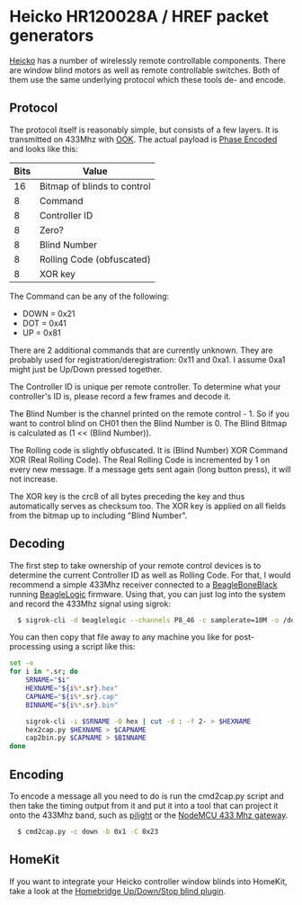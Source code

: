 
# Heicko HR120028A / HREF packet generators

[Heicko](http://www.heicko.de/) has a number of wirelessly remote controllable components. There are window blind motors as well as remote controllable switches. Both of them use the same underlying protocol which these tools de- and encode.

## Protocol

The protocol itself is reasonably simple, but consists of a few layers. It is transmitted on 433Mhz with [OOK](https://en.wikipedia.org/wiki/On-off_keying). The actual payload is [Phase Encoded](https://en.wikipedia.org/wiki/Manchester_code) and looks like this:

| Bits |           Value             |
|------|-----------------------------|
|  16  | Bitmap of blinds to control |
|   8  | Command                     |
|   8  | Controller ID               |
|   8  | Zero?                       |
|   8  | Blind Number                |
|   8  | Rolling Code (obfuscated)   |
|   8  | XOR key                     |

The Command can be any of the following:

  *  DOWN = 0x21
  *  DOT  = 0x41
  *  UP   = 0x81

There are 2 additional commands that are currently unknown. They are probably used for registration/deregistration: 0x11 and 0xa1. I assume 0xa1 might just be Up/Down pressed together.

The Controller ID is unique per remote controller. To determine what your controller's ID is, please record a few frames and decode it.

The Blind Number is the channel printed on the remote control - 1. So if you want to control blind on CH01 then the Blind Number is 0. The Blind Bitmap is calculated as (1 << (Blind Number)).

The Rolling code is slightly obfuscated. It is (Blind Number) XOR Command XOR (Real Rolling Code). The Real Rolling Code is incremented by 1 on every new message. If a message gets sent again (long button press), it will not increase.

The XOR key is the crc8 of all bytes preceding the key and thus automatically serves as checksum too. The XOR key is applied on all fields from the bitmap up to including "Blind Number".

## Decoding

The first step to take ownership of your remote control devices is to determine the current Controller ID as well as Rolling Code. For that, I would recommend a simple 433Mhz receiver connected to a [BeagleBoneBlack](https://beagleboard.org/black) running [BeagleLogic](http://beaglelogic.net) firmware. Using that, you can just log into the system and record the 433Mhz signal using sigrok:

```bash
  $ sigrok-cli -d beaglelogic --channels P8_46 -c samplerate=10M -o /dev/shm/cap.sr --continuous
```

You can then copy that file away to any machine you like for post-processing using a script like this:

```bash
set -e
for i in *.sr; do
    SRNAME="$i"
    HEXNAME="${i%*.sr}.hex"
    CAPNAME="${i%*.sr}.cap"
    BINNAME="${i%*.sr}.bin"

    sigrok-cli -i $SRNAME -O hex | cut -d : -f 2- > $HEXNAME
    hex2cap.py $HEXNAME > $CAPNAME
    cap2bin.py $CAPNAME > $BINNAME
done
```

## Encoding

To encode a message all you need to do is run the cmd2cap.py script and then take the timing output from it and put it into a tool that can project it onto the 433Mhz band, such as [pilight](https://www.pilight.org/) or the [NodeMCU 433 Mhz gateway](http://github.com/agraf/nodemcu-433gw).

```bash
  $ cmd2cap.py -c down -b 0x1 -C 0x23
```

## HomeKit

If you want to integrate your Heicko controller window blinds into HomeKit, take a look at the [Homebridge Up/Down/Stop blind plugin](http://github.com/agraf/homebridge-updownstopblind).
